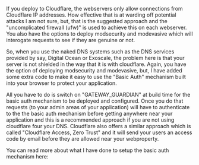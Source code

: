 If you deploy to Cloudflare, the webservers only allow connections from Cloudflare IP addresses. How effective that is at warding off potential attacks I am not sure, but, that is the suggested approach and the "uncomplicated firewall (ufw)" is used to achieve this on each webserver.
You also have the options to deploy modsecurity and modevasive which will interogate requests to see if they are genuine or not. 

So, when you use the naked DNS systems such as the DNS services provided by say, Digital Ocean or Exoscale, the problem here is that your server is not shielded in the way that it is with cloudflare. Again, you have the option of deploying modsecurity and modevasive, but, I have added some extra code to make it easy to use the "Basic Auth" mechanism built into your browser to protect your application.

All you have to do is switch on "GATEWAY_GUARDIAN" at build time for the basic auth mechanism to be deployed and configured. Once you do that requests (to your admin areas of your application) will have to authenticate to the the basic auth mechanism before getting anywhere near your application and this is a recommended approach if you are not using cloudflare four your DNS. Cloudflare also offers a similar approach which is called "Cloudflare Access, Zero Trust" and it will send your users an access code by email before they are allowed near your webproperty. 

You can read more about what I have done to setup the basic auth mechanism here:



